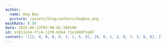 ```yaml
---
author:
  name: Hog Boo
  picture: /assets/blog/authors/hogboo.png
maskRate: 0.58
date: 2025-08-23T02:00:02.200190
id: e1811e34-7fc4-11f0-b564-71e1480f5e87
content: '[[2, 0, 0, 0, 6, 3, 1, 5, 0], [0, 0, 1, 2, 0, 7, 3, 0, 9], [7, 9, 3, 0, 0, 0, 6, 8, 0], [0, 3, 0, 4, 0, 2, 8, 0, 0], [0, 0, 0, 0, 0, 0, 0, 0, 0], [0, 7, 4, 8, 0, 0, 0, 0, 0], [0, 2, 0, 0, 0, 8, 0, 3, 1], [8, 0, 0, 0, 0, 6, 0, 2, 4], [0, 1, 0, 5, 0, 4, 7, 6, 0]]'
---
```


